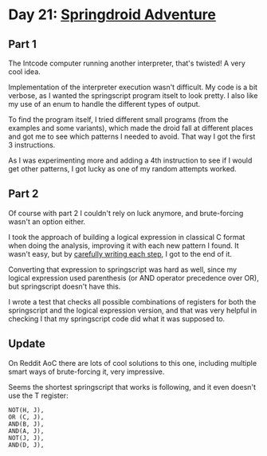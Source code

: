 # Day 21: [Springdroid Adventure](https://adventofcode.com/2019/day/21)

## Part 1

The Intcode computer running another interpreter, that's twisted! A very cool idea.

Implementation of the interpreter execution wasn't difficult. My code is a bit verbose, as I wanted the springscript program itselt to look pretty. I also like my use of an enum to handle the different types of output.

To find the program itself, I tried different small programs (from the examples and some variants), which made the droid fall at different places and got me to see which patterns I needed to avoid. That way I got the first 3 instructions.

As I was experimenting more and adding a 4th instruction to see if I would get other patterns, I got lucky as one of my random attempts worked.

## Part 2

Of course with part 2 I couldn't rely on luck anymore, and brute-forcing wasn't an option either.

I took the approach of building a logical expression in classical C format when doing the analysis, improving it with each new pattern I found. It wasn't easy, but by [carefully writing each step](analysis.md), I got to the end of it.

Converting that expression to springscript was hard as well, since my logical expression used parenthesis (or AND operator precedence over OR), but springscript doesn't have this.

I wrote a test that checks all possible combinations of registers for both the springscript and the logical expression version, and that was very helpful in checking I that my springscript code did what it was supposed to.

## Update

On Reddit AoC there are lots of cool solutions to this one, including multiple smart ways of brute-forcing it, very impressive.

Seems the shortest springscript that works is following, and it even doesn't use the T register:

    NOT(H, J),
    OR (C, J),
    AND(B, J),
    AND(A, J),
    NOT(J, J),
    AND(D, J),

